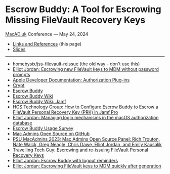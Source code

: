 # Escrow Buddy: A Tool for Escrowing Missing FileVault Recovery Keys

[MacAD.uk](https://macad.uk/) Conference — May 24, 2024

- [Links and References](https://tinyurl.com/MacADUK-EB) (this page)
- [Slides](Escrow%20Buddy%20-%20MacADUK%202024.pdf)

---

- [homebysix/jss-filevault-reissue](https://github.com/homebysix/jss-filevault-reissue) (the old way - don't use this)
- [Elliot Jordan: Escrowing new FileVault keys to MDM without password prompts](https://www.elliotjordan.com/posts/filevault-reissue/)
- [Apple Developer Documentation: Authorization Plug-ins](https://developer.apple.com/documentation/security/authorization_plug-ins)
- [Crypt](https://github.com/grahamgilbert/crypt/)
- [Escrow Buddy](https://github.com/macadmins/escrow-buddy/)
- [Escrow Buddy Wiki](https://github.com/macadmins/escrow-buddy/wiki/)
- [Escrow Buddy Wiki: Jamf](https://github.com/macadmins/escrow-buddy/wiki/Jamf)
- [HCS Technology Group: How to Configure Escrow Buddy to Escrow a FileVault Personal Recovery Key (PRK) in Jamf Pro](https://hcsonline.com/support/white-papers/how-to-configure-escrow-buddy-to-escrow-a-filevault-personal-recovery-key-prk-in-jamf-pro)
- [Elliot Jordan: Managing login mechanisms in the macOS authorization database](https://www.elliotjordan.com/posts/macos-authdb-mechs/)
- [Escrow Buddy Usage Survey](https://docs.google.com/forms/d/e/1FAIpQLSdJvvlIwE-M0JsmR38_Z-m24f-L75ZjGok8edm_wvgN3-QDVA/viewform)
- [Mac Admins Open Source on GitHub](https://github.com/macadmins)
- [PSU MacAdmins 2023: Mac Admins Open Source Panel: Rich Trouton, Nate Walck, Greg Neagle, Chris Dawe, Elliot Jordan, and Emily Kausalik](https://www.youtube.com/watch?v=REyEYsgz5MI)
- [Travelling Tech Guy: Escrowing and re-issuing FileVault Personal Recovery Keys](https://travellingtechguy.blog/escrowing-and-re-issuing-filevault-personal-recovery-keys/)
- [Elliot Jordan: Escrow Buddy with logout reminders](https://www.elliotjordan.com/posts/escrow-buddy-reminders/)
- [Elliot Jordan: Escrowing FileVault keys to MDM quickly after generation](https://www.elliotjordan.com/posts/filevault-escrow-daemon/)
